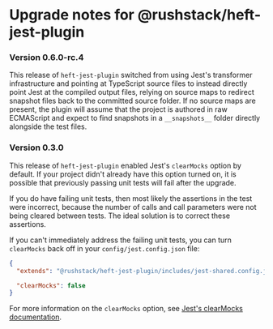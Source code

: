 # Upgrade notes for @rushstack/heft-jest-plugin

### Version 0.6.0-rc.4
This release of `heft-jest-plugin` switched from using Jest's transformer infrastructure and pointing at TypeScript source files to instead directly point Jest at the compiled output files, relying on source maps to redirect snapshot files back to the committed source folder. If no source maps are present, the plugin will assume that the project is authored in raw ECMAScript and expect to find snapshots in a `__snapshots__` folder directly alongside the test files.

### Version 0.3.0

This release of `heft-jest-plugin` enabled Jest's `clearMocks` option by default.
If your project didn't already have this option turned on, it is possible that
previously passing unit tests will fail after the upgrade.

If you do have failing unit tests, then most likely the assertions in the test
were incorrect, because the number of calls and call parameters were not being
cleared between tests. The ideal solution is to correct these assertions.

If you can't immediately address the failing unit tests, you can turn `clearMocks`
back off in your `config/jest.config.json` file:

```json
{
  "extends": "@rushstack/heft-jest-plugin/includes/jest-shared.config.json",

  "clearMocks": false
}
```

For more information on the `clearMocks` option, see [Jest's clearMocks documentation](https://jestjs.io/docs/configuration#clearmocks-boolean).
